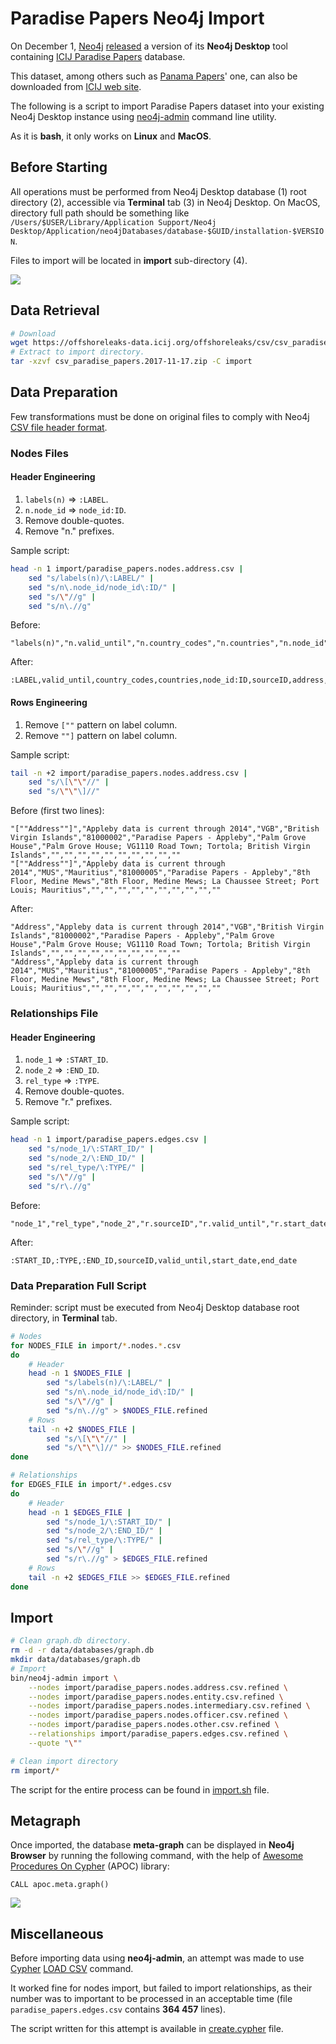 # Paradise Papers Neo4j Import

On December 1, [Neo4j](https://neo4j.com/) [released](https://neo4j.com/blog/icij-releases-neo4j-desktop-download-paradise-papers/) a version of its **Neo4j Desktop** tool containing [ICIJ Paradise Papers](https://www.icij.org/investigations/paradise-papers/) database.

This dataset, among others such as [Panama Papers](https://github.com/michelcaradec/Panama-Papers)' one, can also be downloaded from [ICIJ web site](https://offshoreleaks.icij.org/pages/database).

The following is a script to import Paradise Papers dataset into your existing Neo4j Desktop instance using [neo4j-admin](https://neo4j.com/docs/operations-manual/current/tools/neo4j-admin/) command line utility.

As it is **bash**, it only works on **Linux** and **MacOS**.

## Before Starting

All operations must be performed from Neo4j Desktop database (1) root directory (2), accessible via **Terminal** tab (3) in Neo4j Desktop. On MacOS, directory full path should be something like `/Users/$USER/Library/Application Support/Neo4j Desktop/Application/neo4jDatabases/database-$GUID/installation-$VERSION`.

Files to import will be located in **import** sub-directory (4).

![](assets/neo4j_desktop_database.png)

## Data Retrieval

```bash
# Download
wget https://offshoreleaks-data.icij.org/offshoreleaks/csv/csv_paradise_papers.2017-11-17.zip
# Extract to import directory.
tar -xzvf csv_paradise_papers.2017-11-17.zip -C import
```

## Data Preparation

Few transformations must be done on original files to comply with Neo4j [CSV file header format](https://neo4j.com/docs/operations-manual/current/tools/import/file-header-format/).

### Nodes Files

#### Header Engineering

1. `labels(n)` => `:LABEL`.
2. `n.node_id` => `node_id:ID`.
3. Remove double-quotes.
4. Remove "n." prefixes.

Sample script:

```bash
head -n 1 import/paradise_papers.nodes.address.csv |
    sed "s/labels(n)/\:LABEL/" |
    sed "s/n\.node_id/node_id\:ID/" |
    sed "s/\"//g" |
    sed "s/n\.//g"
```

Before:

```
"labels(n)","n.valid_until","n.country_codes","n.countries","n.node_id","n.sourceID","n.address","n.name","n.jurisdiction_description","n.service_provider","n.jurisdiction","n.closed_date","n.incorporation_date","n.ibcRUC","n.type","n.status","n.company_type","n.note"
```

After:

```
:LABEL,valid_until,country_codes,countries,node_id:ID,sourceID,address,name,jurisdiction_description,service_provider,jurisdiction,closed_date,incorporation_date,ibcRUC,type,status,company_type,note
```

#### Rows Engineering

1. Remove `[""` pattern on label column.
2. Remove `""]` pattern on label column.

Sample script:

```bash
tail -n +2 import/paradise_papers.nodes.address.csv |
    sed "s/\[\"\"//" |
    sed "s/\"\"\]//"
```

Before (first two lines):

```
"[""Address""]","Appleby data is current through 2014","VGB","British Virgin Islands","81000002","Paradise Papers - Appleby","Palm Grove House","Palm Grove House; VG1110 Road Town; Tortola; British Virgin Islands","","","","","","","","","",""
"[""Address""]","Appleby data is current through 2014","MUS","Mauritius","81000005","Paradise Papers - Appleby","8th Floor, Medine Mews","8th Floor, Medine Mews; La Chaussee Street; Port Louis; Mauritius","","","","","","","","","",""
```

After:

```
"Address","Appleby data is current through 2014","VGB","British Virgin Islands","81000002","Paradise Papers - Appleby","Palm Grove House","Palm Grove House; VG1110 Road Town; Tortola; British Virgin Islands","","","","","","","","","",""
"Address","Appleby data is current through 2014","MUS","Mauritius","81000005","Paradise Papers - Appleby","8th Floor, Medine Mews","8th Floor, Medine Mews; La Chaussee Street; Port Louis; Mauritius","","","","","","","","","",""
```

### Relationships File

#### Header Engineering

1. `node_1` => `:START_ID`.
2. `node_2` => `:END_ID`.
3. `rel_type` => `:TYPE`.
4. Remove double-quotes.
5. Remove "r." prefixes.

Sample script:

```bash
head -n 1 import/paradise_papers.edges.csv |
    sed "s/node_1/\:START_ID/" |
    sed "s/node_2/\:END_ID/" |
    sed "s/rel_type/\:TYPE/" |
    sed "s/\"//g" |
    sed "s/r\.//g"
```

Before:

```
"node_1","rel_type","node_2","r.sourceID","r.valid_until","r.start_date","r.end_date"
```

After:

```
:START_ID,:TYPE,:END_ID,sourceID,valid_until,start_date,end_date
```

### Data Preparation Full Script

Reminder: script must be executed from Neo4j Desktop database root directory, in **Terminal** tab.

```bash
# Nodes
for NODES_FILE in import/*.nodes.*.csv
do
    # Header
    head -n 1 $NODES_FILE |
        sed "s/labels(n)/\:LABEL/" |
        sed "s/n\.node_id/node_id\:ID/" |
        sed "s/\"//g" |
        sed "s/n\.//g" > $NODES_FILE.refined
    # Rows
    tail -n +2 $NODES_FILE |
        sed "s/\[\"\"//" |
        sed "s/\"\"\]//" >> $NODES_FILE.refined
done

# Relationships
for EDGES_FILE in import/*.edges.csv
do
    # Header
    head -n 1 $EDGES_FILE |
        sed "s/node_1/\:START_ID/" |
        sed "s/node_2/\:END_ID/" |
        sed "s/rel_type/\:TYPE/" |
        sed "s/\"//g" |
        sed "s/r\.//g" > $EDGES_FILE.refined
    # Rows
    tail -n +2 $EDGES_FILE >> $EDGES_FILE.refined
done
```

## Import

```bash
# Clean graph.db directory.
rm -d -r data/databases/graph.db
mkdir data/databases/graph.db
# Import
bin/neo4j-admin import \
    --nodes import/paradise_papers.nodes.address.csv.refined \
    --nodes import/paradise_papers.nodes.entity.csv.refined \
    --nodes import/paradise_papers.nodes.intermediary.csv.refined \
    --nodes import/paradise_papers.nodes.officer.csv.refined \
    --nodes import/paradise_papers.nodes.other.csv.refined \
    --relationships import/paradise_papers.edges.csv.refined \
    --quote "\""

# Clean import directory
rm import/*
```

The script for the entire process can be found in [import.sh](import.sh) file.

## Metagraph

Once imported, the database **meta-graph** can be displayed in **Neo4j Browser** by running the following command, with the help of [Awesome Procedures On Cypher](https://github.com/neo4j-contrib/neo4j-apoc-procedures) (APOC) library:

```cypher
CALL apoc.meta.graph()
```

![](assets/metagraph.png)

## Miscellaneous

Before importing data using **neo4j-admin**, an attempt was made to use [Cypher](https://neo4j.com/developer/cypher-query-language/) [LOAD CSV](http://neo4j.com/docs/developer-manual/current/cypher/clauses/load-csv/) command.

It worked fine for nodes import, but failed to import relationships, as their number was to important to be processed in an acceptable time (file `paradise_papers.edges.csv` contains **364 457** lines).

The script written for this attempt is available in [create.cypher](create.cypher) file.
